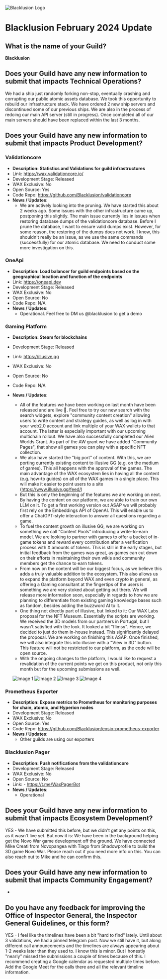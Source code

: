 ![Blacklusion Logo](https://blacklusion.com/resources/blacklusion_logo_192.png)
# Blacklusion February 2024 Update

## What is the name of your Guild?

**Blacklusion**


## Does your Guild have any new information to submit that impacts Technical Operations?

We had a ship just randomly forking non-stop, eventually crashing and corrupting our public atomic assets database. We took this opportunity to rebuild our infrastructure stack. We have ordered 2 new ship servers and discontinued some of our previous ships. We are also in the process of redoing our main API server (still in progress). Once completed all of our main servers should have been replaced within the last 3 months.

## Does your Guild have any new information to submit that impacts Product Development?

### Validationcore
- **Description: Statistics and Validations for guild infrastructures**
- Link: https://wax.validationcore.io/
- Development Stage: Released
- WAX Exclusive: No
- Open Source: Yes
- Code Repo: https://github.com/Blacklusion/validationcore
- **News / Updates**:
    - We are actively looking into the pruning. We have started this about 2 weeks ago. Some issues with the other infrastructure came up, postponing this slightly. The main issue currently lies in issues when restoring database dumps of the validationcore database. Before I prune the database, I want to ensure valid dumps exist. However, for some reason, the restoring of the dumps does not work. I know, this shouldn't really be an issue, as we use the same commands (successfully) for our atomic database. We need to conduct some more investigation on this.

### OneApi
- **Description: Load balancer for guild endpoints based on the geographical location and function of the endpoints**
- Link: https://oneapi.dev
- Development Stage: Released
- WAX Exclusive: No
- Open Source: No
- Code Repo: N/A
- **News / Updates**:  
    - Operational. Feel free to DM us @blacklusion to get a demo


### Gaming Platform
- **Description: Steam for blockchains**
- Development Stage: Released
- Link: https://illusive.gg
- WAX Exclusive: No
- Open Source: No
- Code Repo: N/A
- **News / Updates**:
    - All of the features we have been working on last month have been released and are live 🥳. Feel free to try our new search with the search widgets, explore "community content creation" allowing users to write content and strategy guides, as well as log in with your web2.0 account and link multiple of your WAX wallets to that account. The latter is especially important with our upcoming multichain rollout. We have also successfully completed our Alien Worlds Grant. As part of the AW grant we have added "Community Pages", that show all games you can play with a specific NFT collection. 
    - We also have started the "big port" of content. With this, we are porting currently existing content to illusive GG (e.g. on the medium of games). This all happens with the approval of the games. The main advantage of the WAX ecosystem lies in having all the content (e.g. how-to guides) on all of the WAX games in a single place. This will make it easier to point users to a site (https://www.illusive.gg/feed/)
    - But this is only the beginning of the features we are working on next. By having the content on our platform, we are able to train our own LLM on it. To get a first working version out ASAP we will probably first rely on the Embeddings API of OpenAI. This will enable us to offer a ChatGPT-style interaction to answer all questions regarding a game.
    - To fuel the content growth on illusive GG, we are working on something we call "Content Pools" introducing a write-to-earn model. We are looking to partner with games to offer a bucket of in-game tokens and reward every contribution after a verification process with X amounts of tokens. This is still in the early stages, but initial feedback from the games was great, as games can cut down on their efforts in maintaining their own wikis and community members get the chance to earn tokens.
    - From now on the content will be our biggest focus, as we believe this adds a truly valuable addition to the ecosystem. This also allows us to expand the platform beyond WAX and even crypto in general, as offering a Gaming consultant at the fingertips of the users is something we are very stoked about getting out there. We will release more information soon, especially in regards to how we are planning to differentiate from existing gaming knowledge bases such as fandom, besides adding the buzzword AI to it. 
    - One thing not directly part of illusive, but linked to it: Our WAX Labs proposal for the NFT Museum. Essentially the scripts are working. We received the 3D models from our partners in Portugal, but I wasn't satisfied with the look. It looked a bit "flimsy". Hence, we decided to just do them in-house instead. This significantly delayed the proposal. We are working on finishing this ASAP. Once finished, we will also integrate this into illusive with a "View in 3D" button. This feature will not be restricted to our platform, as the code will be open source. 
    - With the ongoing changes to the platform, I would like to request a revalidation of the current points we get on this product, not only this month but for the upcoming submissions as well.
    
    
    ![Image 1](https://github.com/Blacklusion/guild-submissions/blob/49870d811cc4b177dad651bf25bfb14dbf112a8a/2024%20January/Screenshot%202024-01-15%20at%2020.51.13.png)
    ![Image 2](https://github.com/Blacklusion/guild-submissions/blob/49870d811cc4b177dad651bf25bfb14dbf112a8a/2024%20January/Screenshot%202024-01-15%20at%2020.56.07.png)
    ![Image 3](https://github.com/Blacklusion/guild-submissions/blob/49870d811cc4b177dad651bf25bfb14dbf112a8a/2024%20January/Screenshot%202024-01-15%20at%2020.58.22.png)
    ![Image 4](https://github.com/Blacklusion/guild-submissions/blob/49870d811cc4b177dad651bf25bfb14dbf112a8a/2024%20January/alien%20worlds%20screenshot.png)
    
### Prometheus Exporter
- **Description: Expose metrics to Prometheus for monitoring purposes for chain, atomic, and Hyperion nodes**
- Development Stage: Released
- WAX Exclusive: No
- Open Source: Yes
- Code Repo: https://github.com/Blacklusion/eosio-prometheus-exporter
- **News / Updates**:  
    - Other guilds are using our exporters

### Blacklusion Pager
- **Description: Push notifications from the validationcore**
- Development Stage: Released
- WAX Exclusive: No
- Open Source: No
- Link: - https://t.me/WaxPagerBot 
- **News / Updates**:
    - Operational

## Does your Guild have any new information to submit that impacts Ecosystem Development?
YES - We have submitted this before, but we didn't get any points on this, as it wasn't live yet. But now it is: We have been in the background helping get the Novo War game development off the ground. We have connected Mike Creati from Novopangea with Tiago from Shadowprofile to build the 3D game Novo War. Please reach out if you need more info on this. You can also reach out to Mike and he can confirm this.


## Does your Guild have any new information to submit that impacts Community Engagement?
- 

## Do you have any feedback for improving the Office of Inspector General, the Inspector General Guidelines, or this form?
YES - I feel like the timelines have been a bit "hard to find" lately. Until about 3 validations, we had a pinned telegram post. Now we still have it, but along different call announcements and the timelines are always appearing about 1-2 weeks later than they used to. I know this is minor. But I honestly "nearly" missed the submissions a couple of times because of this. I recommend creating a Google calendar as requested multiple times before. Add the Google Meet for the calls there and all the relevant timeline information.
